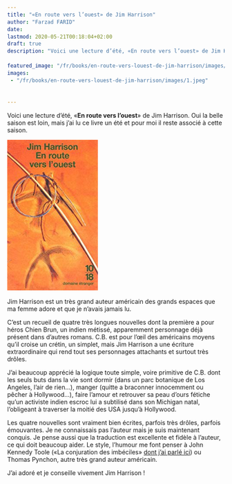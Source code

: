 ```yaml
---
title: "«En route vers l’ouest» de Jim Harrison"
author: "Farzad FARID"
date: 
lastmod: 2020-05-21T00:18:04+02:00
draft: true
description: "Voici une lecture d’été, «En route vers l’ouest» de Jim Harrison. Oui la belle saison est loin, mais j’ai lu ce livre un été et pour moi il…"

featured_image: "/fr/books/en-route-vers-louest-de-jim-harrison/images/1.jpeg" 
images:
 - "/fr/books/en-route-vers-louest-de-jim-harrison/images/1.jpeg"


---
```


Voici une lecture d’été, «**En route vers l’ouest**» de Jim Harrison. Oui la belle saison est loin, mais j’ai lu ce livre un été et pour moi il reste associé à cette saison.




![image](images/1.jpeg#layoutTextWidth)



Jim Harrison est un très grand auteur américain des grands espaces que ma femme adore et que je n’avais jamais lu.

C’est un recueil de quatre très longues nouvelles dont la première a pour héros Chien Brun, un indien métissé, apparemment personnage déjà présent dans d’autres romans. C.B. est pour l’œil des américains moyens qu’il croise un crétin, un simplet, mais Jim Harrison a une écriture extraordinaire qui rend tout ses personnages attachants et surtout très drôles. 

J’ai beaucoup apprécié la logique toute simple, voire primitive de C.B. dont les seuls buts dans la vie sont dormir (dans un parc botanique de Los Angeles, l’air de rien…), manger (quitte a braconner innocemment ou pêcher à Hollywood…), faire l’amour et retrouver sa peau d’ours fétiche qu’un activiste indien escroc lui a subtilisé dans son Michigan natal, l’obligeant à traverser la moitié des USA jusqu’à Hollywood.

Les quatre nouvelles sont vraiment bien écrites, parfois très drôles, parfois émouvantes. Je ne connaissais pas l’auteur mais je suis maintenant conquis. Je pense aussi que la traduction est excellente et fidèle à l’auteur, ce qui doit beaucoup aider. Le style, l’humour me font penser à John Kennedy Toole («La conjuration des imbéciles» [dont j’ai parlé ici](https://medium.com/les-lectures-de-farzad/la-conjuration-des-imb%C3%A9ciles-de-john-kennedy-toole-f232d2fc76f0)) ou Thomas Pynchon, autre très grand auteur américain. 

J’ai adoré et je conseille vivement Jim Harrison !
